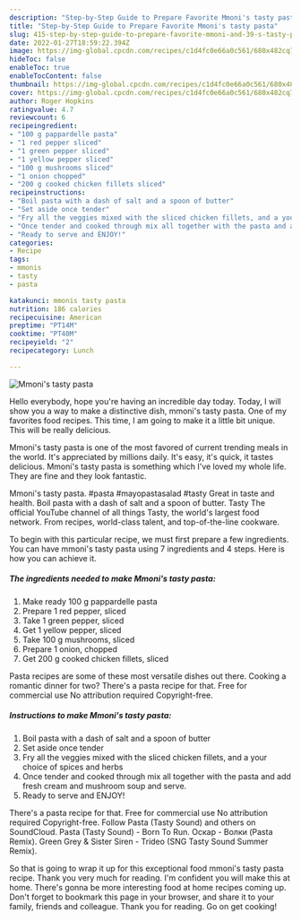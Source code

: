 ```yaml
---
description: "Step-by-Step Guide to Prepare Favorite Mmoni's tasty pasta"
title: "Step-by-Step Guide to Prepare Favorite Mmoni's tasty pasta"
slug: 415-step-by-step-guide-to-prepare-favorite-mmoni-and-39-s-tasty-pasta
date: 2022-01-27T18:59:22.394Z
image: https://img-global.cpcdn.com/recipes/c1d4fc0e66a0c561/680x482cq70/mmonis-tasty-pasta-recipe-main-photo.jpg
hideToc: false
enableToc: true
enableTocContent: false
thumbnail: https://img-global.cpcdn.com/recipes/c1d4fc0e66a0c561/680x482cq70/mmonis-tasty-pasta-recipe-main-photo.jpg
cover: https://img-global.cpcdn.com/recipes/c1d4fc0e66a0c561/680x482cq70/mmonis-tasty-pasta-recipe-main-photo.jpg
author: Roger Hopkins
ratingvalue: 4.7
reviewcount: 6
recipeingredient:
- "100 g pappardelle pasta"
- "1 red pepper sliced"
- "1 green pepper sliced"
- "1 yellow pepper sliced"
- "100 g mushrooms sliced"
- "1 onion chopped"
- "200 g cooked chicken fillets sliced"
recipeinstructions:
- "Boil pasta with a dash of salt and a spoon of butter"
- "Set aside once tender"
- "Fry all the veggies mixed with the sliced chicken fillets, and a your choice of spices and herbs"
- "Once tender and cooked through mix all together with the pasta and add fresh cream and mushroom soup and serve."
- "Ready to serve and ENJOY!"
categories:
- Recipe
tags:
- mmonis
- tasty
- pasta

katakunci: mmonis tasty pasta 
nutrition: 186 calories
recipecuisine: American
preptime: "PT14M"
cooktime: "PT40M"
recipeyield: "2"
recipecategory: Lunch

---
```



![Mmoni&#39;s tasty pasta](https://img-global.cpcdn.com/recipes/c1d4fc0e66a0c561/680x482cq70/mmonis-tasty-pasta-recipe-main-photo.jpg)

Hello everybody, hope you're having an incredible day today. Today, I will show you a way to make a distinctive dish, mmoni&#39;s tasty pasta. One of my favorites food recipes. This time, I am going to make it a little bit unique. This will be really delicious.

Mmoni&#39;s tasty pasta is one of the most favored of current trending meals in the world. It's appreciated by millions daily. It's easy, it's quick, it tastes delicious. Mmoni&#39;s tasty pasta is something which I've loved my whole life. They are fine and they look fantastic.

Mmoni&#39;s tasty pasta. #pasta #mayopastasalad #tasty Great in taste and health. Boil pasta with a dash of salt and a spoon of butter. Tasty The official YouTube channel of all things Tasty, the world&#39;s largest food network. From recipes, world-class talent, and top-of-the-line cookware.


To begin with this particular recipe, we must first prepare a few ingredients. You can have mmoni&#39;s tasty pasta using 7 ingredients and 4 steps. Here is how you can achieve it.

<!--inarticleads1-->

##### The ingredients needed to make Mmoni&#39;s tasty pasta:

1. Make ready 100 g pappardelle pasta
1. Prepare 1 red pepper, sliced
1. Take 1 green pepper, sliced
1. Get 1 yellow pepper, sliced
1. Take 100 g mushrooms, sliced
1. Prepare 1 onion, chopped
1. Get 200 g cooked chicken fillets, sliced


Pasta recipes are some of these most versatile dishes out there. Cooking a romantic dinner for two? There&#39;s a pasta recipe for that. Free for commercial use No attribution required Copyright-free. 

<!--inarticleads2-->

##### Instructions to make Mmoni&#39;s tasty pasta:

1. Boil pasta with a dash of salt and a spoon of butter
1. Set aside once tender
1. Fry all the veggies mixed with the sliced chicken fillets, and a your choice of spices and herbs
1. Once tender and cooked through mix all together with the pasta and add fresh cream and mushroom soup and serve.
1. Ready to serve and ENJOY!

There&#39;s a pasta recipe for that. Free for commercial use No attribution required Copyright-free. Follow Pasta (Tasty Sound) and others on SoundCloud. Pasta (Tasty Sound) - Born To Run. Оскар - Волки (Pasta Remix). Green Grey & Sister Siren - Trideo (SNG Tasty Sound Summer Remix). 

So that is going to wrap it up for this exceptional food mmoni&#39;s tasty pasta recipe. Thank you very much for reading. I'm confident you will make this at home. There's gonna be more interesting food at home recipes coming up. Don't forget to bookmark this page in your browser, and share it to your family, friends and colleague. Thank you for reading. Go on get cooking!

